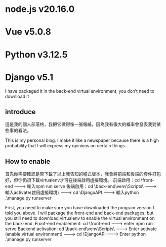 # node.js v20.16.0
# Vue v5.0.8
# Python v3.12.5
# Django v5.1
I have packaged it in the back-end virtual environment, you don’t need to download it
## introduce
這是我的個人部落格，我把它做得像一張報紙，因為我有很大的概率會發表我對某些事的看法。


This is my personal blog. I make it like a newspaper because there is a high probability that I will express my opinions on certain things.


## How to enable
首先你需要確認是否下載了以上我告知的程式版本，我會將前端和後端的套件打包好，但你仍須下載virtualenv才可在後端啟用虛擬環境。
前端啟用：cd \front-end ---> 輸入npm run serve
後端啟用：cd \back-end\venv\Scripts\ ---> 輸入activate(啟用虛擬環境) ---> cd \DjangoAPI ---> 輸入python .\manage.py runserver


First, you need to make sure you have downloaded the program version I told you above. I will package the front-end and back-end packages, but you still need to download virtualenv to enable the virtual environment on the back-end.
Front-end enablement: cd \front-end ---> enter npm run serve
Backend activation: cd \back-end\venv\Scripts\ ---> Enter activate (enable virtual environment) ---> cd \DjangoAPI ---> Enter python .\manage.py runserver

